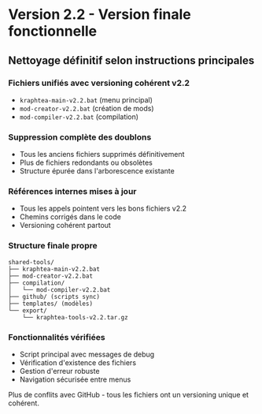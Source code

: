 # Version 2.2 - Version finale fonctionnelle

## Nettoyage définitif selon instructions principales

### Fichiers unifiés avec versioning cohérent v2.2
- `kraphtea-main-v2.2.bat` (menu principal)
- `mod-creator-v2.2.bat` (création de mods)
- `mod-compiler-v2.2.bat` (compilation)

### Suppression complète des doublons
- Tous les anciens fichiers supprimés définitivement
- Plus de fichiers redondants ou obsolètes
- Structure épurée dans l'arborescence existante

### Références internes mises à jour
- Tous les appels pointent vers les bons fichiers v2.2
- Chemins corrigés dans le code
- Versioning cohérent partout

### Structure finale propre
```
shared-tools/
├── kraphtea-main-v2.2.bat
├── mod-creator-v2.2.bat
├── compilation/
│   └── mod-compiler-v2.2.bat
├── github/ (scripts sync)
├── templates/ (modèles)
└── export/
    └── kraphtea-tools-v2.2.tar.gz
```

### Fonctionnalités vérifiées
- Script principal avec messages de debug
- Vérification d'existence des fichiers
- Gestion d'erreur robuste
- Navigation sécurisée entre menus

Plus de conflits avec GitHub - tous les fichiers ont un versioning unique et cohérent.